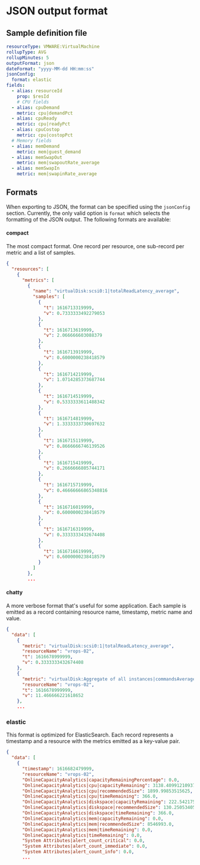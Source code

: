 # JSON output format

## Sample definition file

```yaml
resourceType: VMWARE:VirtualMachine
rollupType: AVG
rollupMinutes: 5
outputFormat: json
dateFormat: "yyyy-MM-dd HH:mm:ss"
jsonConfig:
  format: elastic
fields:
  - alias: resourceId
    prop: $resId
    # CPU fields
  - alias: cpuDemand
    metric: cpu|demandPct
  - alias: cpuReady
    metric: cpu|readyPct
  - alias: cpuCostop
    metric: cpu|costopPct
  # Memory fields
  - alias: memDemand
    metric: mem|guest_demand
  - alias: memSwapOut
    metric: mem|swapoutRate_average
  - alias: memSwapIn
    metric: mem|swapinRate_average
```

## Formats

When exporting to JSON, the format can be specified using the ```jsonConfig``` section. Currently, the only valid option
is ```format``` which selects the formatting of the JSON output. The following formats are available:

#### compact

The most compact format. One record per resource, one sub-record per metric and a list of samples.

```json
{
  "resources": [
    {
      "metrics": [
        {
          "name": "virtualDisk:scsi0:1|totalReadLatency_average",
          "samples": [
            {
              "t": 1616713319999,
              "v": 0.7333333492279053
            },
            {
              "t": 1616713619999,
              "v": 2.066666603088379
            },
            {
              "t": 1616713919999,
              "v": 0.6000000238418579
            },
            {
              "t": 1616714219999,
              "v": 1.0714285373687744
            },
            {
              "t": 1616714519999,
              "v": 0.5333333611488342
            },
            {
              "t": 1616714819999,
              "v": 1.3333333730697632
            },
            {
              "t": 1616715119999,
              "v": 0.8666666746139526
            },
            {
              "t": 1616715419999,
              "v": 0.2666666805744171
            },
            {
              "t": 1616715719999,
              "v": 0.46666666865348816
            },
            {
              "t": 1616716019999,
              "v": 0.6000000238418579
            },
            {
              "t": 1616716319999,
              "v": 0.3333333432674408
            },
            {
              "t": 1616716619999,
              "v": 0.6000000238418579
            }
          ]
        },
        ...
```

#### chatty

A more verbose format that's useful for some application. Each sample is emitted as a record containing resource name,
timestamp, metric name and value.

```json
{
  "data": [
    {
      "metric": "virtualDisk:scsi0:1|totalReadLatency_average",
      "resourceName": "vrops-02",
      "t": 1616678999999,
      "v": 0.3333333432674408
    },
    {
      "metric": "virtualDisk:Aggregate of all instances|commandsAveraged_average",
      "resourceName": "vrops-02",
      "t": 1616678999999,
      "v": 11.466666221618652
    },
    ...
```

### elastic

This format is optimized for ElasticSearch. Each record represents a timestamp and a resource with the metrics emitted
as a key-value pair.

```json
{
  "data": [
    {
      "timestamp": 1616682479999,
      "resourceName": "vrops-02",
      "OnlineCapacityAnalytics|capacityRemainingPercentage": 0.0,
      "OnlineCapacityAnalytics|cpu|capacityRemaining": 3138.409912109375,
      "OnlineCapacityAnalytics|cpu|recommendedSize": 1899.99853515625,
      "OnlineCapacityAnalytics|cpu|timeRemaining": 366.0,
      "OnlineCapacityAnalytics|diskspace|capacityRemaining": 222.54217529296875,
      "OnlineCapacityAnalytics|diskspace|recommendedSize": 130.2505340576172,
      "OnlineCapacityAnalytics|diskspace|timeRemaining": 366.0,
      "OnlineCapacityAnalytics|mem|capacityRemaining": 0.0,
      "OnlineCapacityAnalytics|mem|recommendedSize": 8546993.0,
      "OnlineCapacityAnalytics|mem|timeRemaining": 0.0,
      "OnlineCapacityAnalytics|timeRemaining": 0.0,
      "System Attributes|alert_count_critical": 0.0,
      "System Attributes|alert_count_immediate": 0.0,
      "System Attributes|alert_count_info": 0.0,
      ...
```
